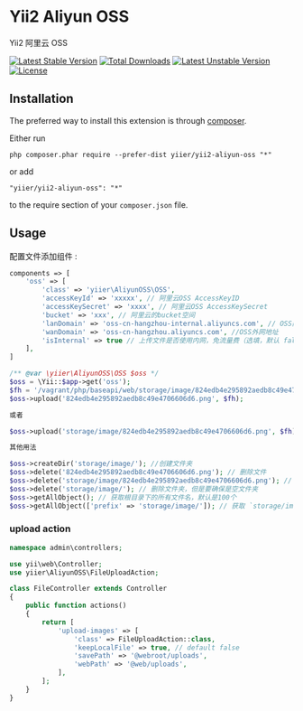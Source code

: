 Yii2 Aliyun OSS
===============
Yii2 阿里云 OSS

[![Latest Stable Version](https://poser.pugx.org/yiier/yii2-aliyun-oss/v/stable)](https://packagist.org/packages/yiier/yii2-aliyun-oss) 
[![Total Downloads](https://poser.pugx.org/yiier/yii2-aliyun-oss/downloads)](https://packagist.org/packages/yiier/yii2-aliyun-oss) 
[![Latest Unstable Version](https://poser.pugx.org/yiier/yii2-aliyun-oss/v/unstable)](https://packagist.org/packages/yiier/yii2-aliyun-oss) 
[![License](https://poser.pugx.org/yiier/yii2-aliyun-oss/license)](https://packagist.org/packages/yiier/yii2-aliyun-oss)

Installation
------------

The preferred way to install this extension is through [composer](http://getcomposer.org/download/).

Either run

```
php composer.phar require --prefer-dist yiier/yii2-aliyun-oss "*"
```

or add

```
"yiier/yii2-aliyun-oss": "*"
```

to the require section of your `composer.json` file.


Usage
-----

配置文件添加组件  :

```php
components => [
    'oss' => [
        'class' => 'yiier\AliyunOSS\OSS',
        'accessKeyId' => 'xxxxx', // 阿里云OSS AccessKeyID
        'accessKeySecret' => 'xxxx', // 阿里云OSS AccessKeySecret
        'bucket' => 'xxx', // 阿里云的bucket空间
        'lanDomain' => 'oss-cn-hangzhou-internal.aliyuncs.com', // OSS内网地址
        'wanDomain' => 'oss-cn-hangzhou.aliyuncs.com', //OSS外网地址
        'isInternal' => true // 上传文件是否使用内网，免流量费（选填，默认 false 是外网）
    ],
]
```

```php
/** @var \yiier\AliyunOSS\OSS $oss */
$oss = \Yii::$app->get('oss');
$fh = '/vagrant/php/baseapi/web/storage/image/824edb4e295892aedb8c49e4706606d6.png';
$oss->upload('824edb4e295892aedb8c49e4706606d6.png', $fh);

或者

$oss->upload('storage/image/824edb4e295892aedb8c49e4706606d6.png', $fh); // 会自动创建文件夹

其他用法

$oss->createDir('storage/image/'); //创建文件夹
$oss->delete('824edb4e295892aedb8c49e4706606d6.png'); // 删除文件
$oss->delete('storage/image/824edb4e295892aedb8c49e4706606d6.png'); // 删除文件，如果这个文件是此文件夹的最后一个文件，则会把文件夹一起删除
$oss->delete('storage/image/'); // 删除文件夹，但是要确保是空文件夹
$oss->getAllObject(); // 获取根目录下的所有文件名，默认是100个
$oss->getAllObject(['prefix' => 'storage/image/']); // 获取 `storage/image/` 目录下的所有文件名，默认是100个
```


### upload action

```php
namespace admin\controllers;

use yii\web\Controller;
use yiier\AliyunOSS\FileUploadAction;

class FileController extends Controller
{
    public function actions()
    {
        return [
            'upload-images' => [
                'class' => FileUploadAction::class,
                'keepLocalFile' => true, // default false
                'savePath' => '@webroot/uploads',
                'webPath' => '@web/uploads',
            ],
        ];
    }
}
```
